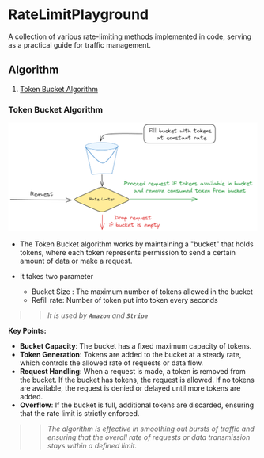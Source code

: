 # RateLimitPlayground
A collection of various rate-limiting methods implemented in code, serving as a practical guide for traffic management.

## Algorithm

1. [Token Bucket Algorithm](#token-bucket-algorithm)

### Token Bucket Algorithm

![Token Bucket Algorithm.](/images/token-bucket.png "Token Bucket Algorithm")

- The Token Bucket algorithm works by maintaining a "bucket" that holds tokens, where each token represents permission to send a certain amount of data or make a request.

- It takes two parameter
    * Bucket Size : The maximum number of tokens allowed in the bucket
    * Refill rate: Number of token put into token every seconds

>> _It is used by **`Amazon`** and **`Stripe`**_

**Key Points:**
- **Bucket Capacity**: The bucket has a fixed maximum capacity of tokens.
- **Token Generation**: Tokens are added to the bucket at a steady rate, which controls the allowed rate of requests or data flow.
- **Request Handling**: When a request is made, a token is removed from the bucket. If the bucket has tokens, the request is allowed. If no tokens are available, the request is denied or delayed until more tokens are added.
- **Overflow**: If the bucket is full, additional tokens are discarded, ensuring that the rate limit is strictly enforced.

>> _The algorithm is effective in smoothing out bursts of traffic and ensuring that the overall rate of requests or data transmission stays within a defined limit._
